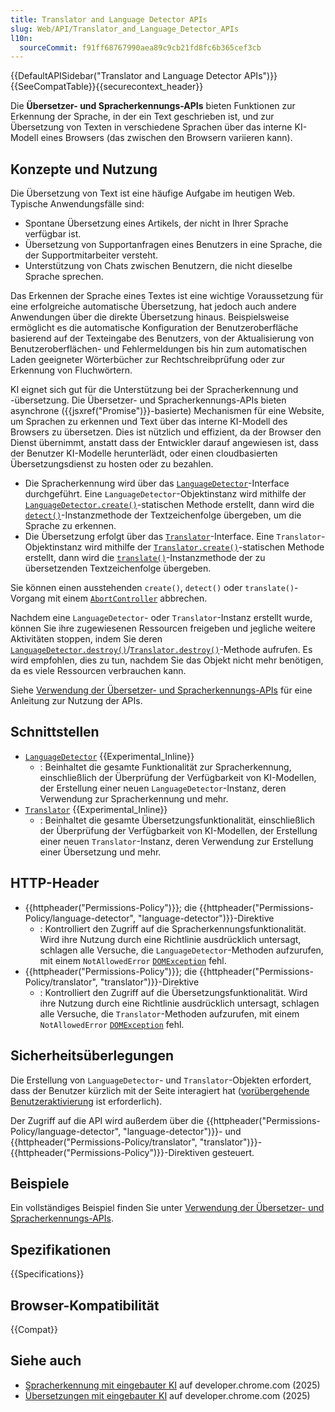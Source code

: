 ```yaml
---
title: Translator and Language Detector APIs
slug: Web/API/Translator_and_Language_Detector_APIs
l10n:
  sourceCommit: f91ff68767990aea89c9cb21fd8fc6b365cef3cb
---
```


{{DefaultAPISidebar("Translator and Language Detector APIs")}}{{SeeCompatTable}}{{securecontext_header}}

Die **Übersetzer- und Spracherkennungs-APIs** bieten Funktionen zur Erkennung der Sprache, in der ein Text geschrieben ist, und zur Übersetzung von Texten in verschiedene Sprachen über das interne KI-Modell eines Browsers (das zwischen den Browsern variieren kann).

## Konzepte und Nutzung

Die Übersetzung von Text ist eine häufige Aufgabe im heutigen Web. Typische Anwendungsfälle sind:

- Spontane Übersetzung eines Artikels, der nicht in Ihrer Sprache verfügbar ist.
- Übersetzung von Supportanfragen eines Benutzers in eine Sprache, die der Supportmitarbeiter versteht.
- Unterstützung von Chats zwischen Benutzern, die nicht dieselbe Sprache sprechen.

Das Erkennen der Sprache eines Textes ist eine wichtige Voraussetzung für eine erfolgreiche automatische Übersetzung, hat jedoch auch andere Anwendungen über die direkte Übersetzung hinaus. Beispielsweise ermöglicht es die automatische Konfiguration der Benutzeroberfläche basierend auf der Texteingabe des Benutzers, von der Aktualisierung von Benutzeroberflächen- und Fehlermeldungen bis hin zum automatischen Laden geeigneter Wörterbücher zur Rechtschreibprüfung oder zur Erkennung von Fluchwörtern.

KI eignet sich gut für die Unterstützung bei der Spracherkennung und -übersetzung. Die Übersetzer- und Spracherkennungs-APIs bieten asynchrone ({{jsxref("Promise")}}-basierte) Mechanismen für eine Website, um Sprachen zu erkennen und Text über das interne KI-Modell des Browsers zu übersetzen. Dies ist nützlich und effizient, da der Browser den Dienst übernimmt, anstatt dass der Entwickler darauf angewiesen ist, dass der Benutzer KI-Modelle herunterlädt, oder einen cloudbasierten Übersetzungsdienst zu hosten oder zu bezahlen.

- Die Spracherkennung wird über das [`LanguageDetector`](/de/docs/Web/API/LanguageDetector)-Interface durchgeführt. Eine `LanguageDetector`-Objektinstanz wird mithilfe der [`LanguageDetector.create()`](/de/docs/Web/API/LanguageDetector/create_static)-statischen Methode erstellt, dann wird die [`detect()`](/de/docs/Web/API/LanguageDetector/detect)-Instanzmethode der Textzeichenfolge übergeben, um die Sprache zu erkennen.
- Die Übersetzung erfolgt über das [`Translator`](/de/docs/Web/API/Translator)-Interface. Eine `Translator`-Objektinstanz wird mithilfe der [`Translator.create()`](/de/docs/Web/API/Translator/create_static)-statischen Methode erstellt, dann wird die [`translate()`](/de/docs/Web/API/Translator/translate)-Instanzmethode der zu übersetzenden Textzeichenfolge übergeben.

Sie können einen ausstehenden `create()`, `detect()` oder `translate()`-Vorgang mit einem [`AbortController`](/de/docs/Web/API/AbortController) abbrechen.

Nachdem eine `LanguageDetector`- oder `Translator`-Instanz erstellt wurde, können Sie ihre zugewiesenen Ressourcen freigeben und jegliche weitere Aktivitäten stoppen, indem Sie deren [`LanguageDetector.destroy()`](/de/docs/Web/API/LanguageDetector/destroy)/[`Translator.destroy()`](/de/docs/Web/API/Translator/destroy)-Methode aufrufen. Es wird empfohlen, dies zu tun, nachdem Sie das Objekt nicht mehr benötigen, da es viele Ressourcen verbrauchen kann.

Siehe [Verwendung der Übersetzer- und Spracherkennungs-APIs](/de/docs/Web/API/Translator_and_Language_Detector_APIs/Using) für eine Anleitung zur Nutzung der APIs.

## Schnittstellen

- [`LanguageDetector`](/de/docs/Web/API/LanguageDetector) {{Experimental_Inline}}
  - : Beinhaltet die gesamte Funktionalität zur Spracherkennung, einschließlich der Überprüfung der Verfügbarkeit von KI-Modellen, der Erstellung einer neuen `LanguageDetector`-Instanz, deren Verwendung zur Spracherkennung und mehr.
- [`Translator`](/de/docs/Web/API/Translator) {{Experimental_Inline}}
  - : Beinhaltet die gesamte Übersetzungsfunktionalität, einschließlich der Überprüfung der Verfügbarkeit von KI-Modellen, der Erstellung einer neuen `Translator`-Instanz, deren Verwendung zur Erstellung einer Übersetzung und mehr.

## HTTP-Header

- {{httpheader("Permissions-Policy")}}; die {{httpheader("Permissions-Policy/language-detector", "language-detector")}}-Direktive
  - : Kontrolliert den Zugriff auf die Spracherkennungsfunktionalität. Wird ihre Nutzung durch eine Richtlinie ausdrücklich untersagt, schlagen alle Versuche, die `LanguageDetector`-Methoden aufzurufen, mit einem `NotAllowedError` [`DOMException`](/de/docs/Web/API/DOMException) fehl.
- {{httpheader("Permissions-Policy")}}; die {{httpheader("Permissions-Policy/translator", "translator")}}-Direktive
  - : Kontrolliert den Zugriff auf die Übersetzungsfunktionalität. Wird ihre Nutzung durch eine Richtlinie ausdrücklich untersagt, schlagen alle Versuche, die `Translator`-Methoden aufzurufen, mit einem `NotAllowedError` [`DOMException`](/de/docs/Web/API/DOMException) fehl.

## Sicherheitsüberlegungen

Die Erstellung von `LanguageDetector`- und `Translator`-Objekten erfordert, dass der Benutzer kürzlich mit der Seite interagiert hat ([vorübergehende Benutzeraktivierung](/de/docs/Web/Security/User_activation) ist erforderlich).

Der Zugriff auf die API wird außerdem über die {{httpheader("Permissions-Policy/language-detector", "language-detector")}}- und {{httpheader("Permissions-Policy/translator", "translator")}}-{{httpheader("Permissions-Policy")}}-Direktiven gesteuert.

## Beispiele

Ein vollständiges Beispiel finden Sie unter [Verwendung der Übersetzer- und Spracherkennungs-APIs](/de/docs/Web/API/Translator_and_Language_Detector_APIs/Using).

## Spezifikationen

{{Specifications}}

## Browser-Kompatibilität

{{Compat}}

## Siehe auch

- [Spracherkennung mit eingebauter KI](https://developer.chrome.com/docs/ai/language-detection) auf developer.chrome.com (2025)
- [Übersetzungen mit eingebauter KI](https://developer.chrome.com/docs/ai/translator-api) auf developer.chrome.com (2025)
